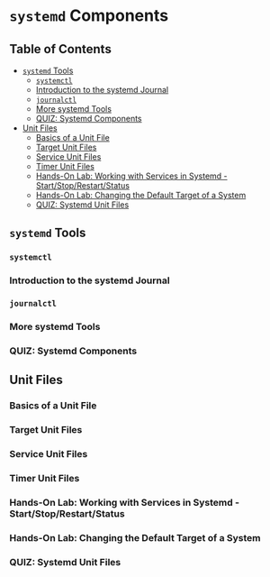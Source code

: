 # `systemd` Components

## Table of Contents

<!-- START doctoc generated TOC please keep comment here to allow auto update -->
<!-- DON'T EDIT THIS SECTION, INSTEAD RE-RUN doctoc TO UPDATE -->

- [`systemd` Tools](#systemd-tools)
  - [`systemctl`](#systemctl)
  - [Introduction to the systemd Journal](#introduction-to-the-systemd-journal)
  - [`journalctl`](#journalctl)
  - [More systemd Tools](#more-systemd-tools)
  - [QUIZ: Systemd Components](#quiz-systemd-components)
- [Unit Files](#unit-files)
  - [Basics of a Unit File](#basics-of-a-unit-file)
  - [Target Unit Files](#target-unit-files)
  - [Service Unit Files](#service-unit-files)
  - [Timer Unit Files](#timer-unit-files)
  - [Hands-On Lab: Working with Services in Systemd - Start/Stop/Restart/Status](#hands-on-lab-working-with-services-in-systemd---startstoprestartstatus)
  - [Hands-On Lab: Changing the Default Target of a System](#hands-on-lab-changing-the-default-target-of-a-system)
  - [QUIZ: Systemd Unit Files](#quiz-systemd-unit-files)

<!-- END doctoc generated TOC please keep comment here to allow auto update -->

## `systemd` Tools

### `systemctl`

### Introduction to the systemd Journal

### `journalctl`

### More systemd Tools

### QUIZ: Systemd Components

## Unit Files

### Basics of a Unit File

### Target Unit Files

### Service Unit Files

### Timer Unit Files

### Hands-On Lab: Working with Services in Systemd - Start/Stop/Restart/Status

### Hands-On Lab: Changing the Default Target of a System

### QUIZ: Systemd Unit Files

